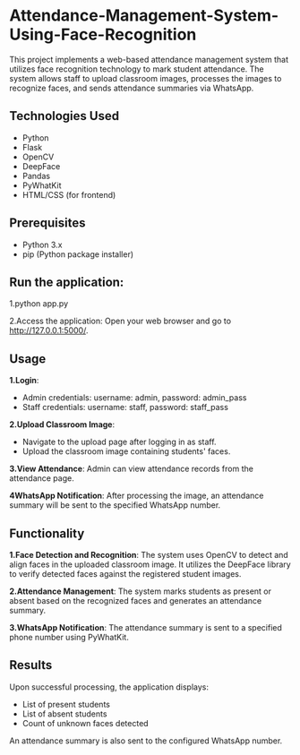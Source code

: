 # Attendance-Management-System-Using-Face-Recognition
This project implements a web-based attendance management system that utilizes face recognition technology to mark student attendance. The system allows staff to upload classroom images, processes the images to recognize faces, and sends attendance summaries via WhatsApp.
## Technologies Used
- Python
- Flask
- OpenCV
- DeepFace
- Pandas
- PyWhatKit
- HTML/CSS (for frontend)
## Prerequisites
- Python 3.x
- pip (Python package installer)
## Run the application:
1.python app.py

2.Access the application: Open your web browser and go to http://127.0.0.1:5000/.
## Usage
**1.Login**:
- Admin credentials: username: admin, password: admin_pass
- Staff credentials: username: staff, password: staff_pass
  
**2.Upload Classroom Image**:
- Navigate to the upload page after logging in as staff.
- Upload the classroom image containing students' faces.
  
**3.View Attendance**: Admin can view attendance records from the attendance page.

**4WhatsApp Notification**: After processing the image, an attendance summary will be sent to the specified WhatsApp number.
## Functionality
**1.Face Detection and Recognition**: The system uses OpenCV to detect and align faces in the uploaded classroom image. It utilizes the DeepFace library to verify detected faces against the registered student images.
  
**2.Attendance Management**: The system marks students as present or absent based on the recognized faces and generates an attendance summary.

**3.WhatsApp Notification**: The attendance summary is sent to a specified phone number using PyWhatKit.

## Results
Upon successful processing, the application displays:
- List of present students
- List of absent students
- Count of unknown faces detected
  
An attendance summary is also sent to the configured WhatsApp number.

